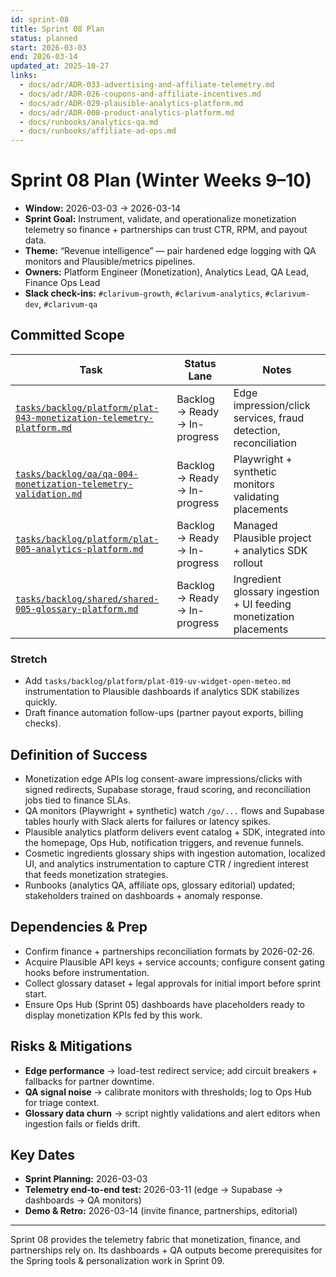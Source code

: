 ```yaml
---
id: sprint-08
title: Sprint 08 Plan
status: planned
start: 2026-03-03
end: 2026-03-14
updated_at: 2025-10-27
links:
  - docs/adr/ADR-033-advertising-and-affiliate-telemetry.md
  - docs/adr/ADR-026-coupons-and-affiliate-incentives.md
  - docs/adr/ADR-029-plausible-analytics-platform.md
  - docs/adr/ADR-008-product-analytics-platform.md
  - docs/runbooks/analytics-qa.md
  - docs/runbooks/affiliate-ad-ops.md
---
```


# Sprint 08 Plan (Winter Weeks 9–10)

- **Window:** 2026-03-03 → 2026-03-14  
- **Sprint Goal:** Instrument, validate, and operationalize monetization telemetry so finance + partnerships can trust CTR, RPM, and payout data.  
- **Theme:** “Revenue intelligence” — pair hardened edge logging with QA monitors and Plausible/metrics pipelines.  
- **Owners:** Platform Engineer (Monetization), Analytics Lead, QA Lead, Finance Ops Lead  
- **Slack check-ins:** `#clarivum-growth`, `#clarivum-analytics`, `#clarivum-dev`, `#clarivum-qa`

## Committed Scope

| Task | Status Lane | Notes |
|------|-------------|-------|
| [`tasks/backlog/platform/plat-043-monetization-telemetry-platform.md`](../../backlog/platform/plat-043-monetization-telemetry-platform.md) | Backlog → Ready → In-progress | Edge impression/click services, fraud detection, reconciliation |
| [`tasks/backlog/qa/qa-004-monetization-telemetry-validation.md`](../../backlog/qa/qa-004-monetization-telemetry-validation.md) | Backlog → Ready → In-progress | Playwright + synthetic monitors validating placements |
| [`tasks/backlog/platform/plat-005-analytics-platform.md`](../../backlog/platform/plat-005-analytics-platform.md) | Backlog → Ready → In-progress | Managed Plausible project + analytics SDK rollout |
| [`tasks/backlog/shared/shared-005-glossary-platform.md`](../../backlog/shared/shared-005-glossary-platform.md) | Backlog → Ready → In-progress | Ingredient glossary ingestion + UI feeding monetization placements |

### Stretch

- Add `tasks/backlog/platform/plat-019-uv-widget-open-meteo.md` instrumentation to Plausible dashboards if analytics SDK stabilizes quickly.
- Draft finance automation follow-ups (partner payout exports, billing checks).

## Definition of Success

- Monetization edge APIs log consent-aware impressions/clicks with signed redirects, Supabase storage, fraud scoring, and reconciliation jobs tied to finance SLAs.
- QA monitors (Playwright + synthetic) watch `/go/...` flows and Supabase tables hourly with Slack alerts for failures or latency spikes.
- Plausible analytics platform delivers event catalog + SDK, integrated into the homepage, Ops Hub, notification triggers, and revenue funnels.
- Cosmetic ingredients glossary ships with ingestion automation, localized UI, and analytics instrumentation to capture CTR / ingredient interest that feeds monetization strategies.
- Runbooks (analytics QA, affiliate ops, glossary editorial) updated; stakeholders trained on dashboards + anomaly response.

## Dependencies & Prep

- Confirm finance + partnerships reconciliation formats by 2026-02-26.
- Acquire Plausible API keys + service accounts; configure consent gating hooks before instrumentation.
- Collect glossary dataset + legal approvals for initial import before sprint start.
- Ensure Ops Hub (Sprint 05) dashboards have placeholders ready to display monetization KPIs fed by this work.

## Risks & Mitigations

- **Edge performance** → load-test redirect service; add circuit breakers + fallbacks for partner downtime.
- **QA signal noise** → calibrate monitors with thresholds; log to Ops Hub for triage context.
- **Glossary data churn** → script nightly validations and alert editors when ingestion fails or fields drift.

## Key Dates

- **Sprint Planning:** 2026-03-03  
- **Telemetry end-to-end test:** 2026-03-11 (edge → Supabase → dashboards → QA monitors)  
- **Demo & Retro:** 2026-03-14 (invite finance, partnerships, editorial)

---

Sprint 08 provides the telemetry fabric that monetization, finance, and partnerships rely on. Its dashboards + QA outputs become prerequisites for the Spring tools & personalization work in Sprint 09.
